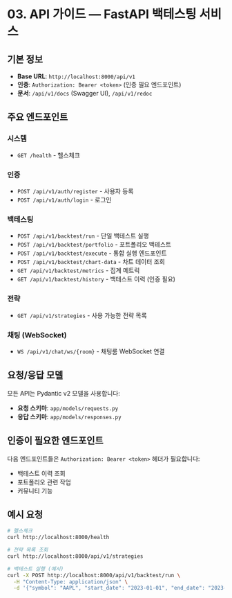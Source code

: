 # 03. API 가이드 — FastAPI 백테스팅 서비스

## 기본 정보
- **Base URL**: `http://localhost:8000/api/v1`
- **인증**: `Authorization: Bearer <token>` (인증 필요 엔드포인트)
- **문서**: `/api/v1/docs` (Swagger UI), `/api/v1/redoc`

## 주요 엔드포인트

### 시스템
- `GET /health` - 헬스체크

### 인증
- `POST /api/v1/auth/register` - 사용자 등록
- `POST /api/v1/auth/login` - 로그인

### 백테스팅
- `POST /api/v1/backtest/run` - 단일 백테스트 실행
- `POST /api/v1/backtest/portfolio` - 포트폴리오 백테스트
- `POST /api/v1/backtest/execute` - 통합 실행 엔드포인트
- `POST /api/v1/backtest/chart-data` - 차트 데이터 조회
- `GET /api/v1/backtest/metrics` - 집계 메트릭
- `GET /api/v1/backtest/history` - 백테스트 이력 (인증 필요)

### 전략
- `GET /api/v1/strategies` - 사용 가능한 전략 목록

### 채팅 (WebSocket)
- `WS /api/v1/chat/ws/{room}` - 채팅룸 WebSocket 연결

## 요청/응답 모델
모든 API는 Pydantic v2 모델을 사용합니다:
- **요청 스키마**: `app/models/requests.py`
- **응답 스키마**: `app/models/responses.py`

## 인증이 필요한 엔드포인트
다음 엔드포인트들은 `Authorization: Bearer <token>` 헤더가 필요합니다:
- 백테스트 이력 조회
- 포트폴리오 관련 작업
- 커뮤니티 기능

## 예시 요청
```bash
# 헬스체크
curl http://localhost:8000/health

# 전략 목록 조회
curl http://localhost:8000/api/v1/strategies

# 백테스트 실행 (예시)
curl -X POST http://localhost:8000/api/v1/backtest/run \
  -H "Content-Type: application/json" \
  -d '{"symbol": "AAPL", "start_date": "2023-01-01", "end_date": "2023-12-31", "strategy": "sma_cross"}'
```
